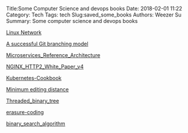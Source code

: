 Title:Some Computer Science and devops books 
Date: 2018-02-01 11:22
Category: Tech
Tags: tech
Slug:saved_some_books 
Authors: Weezer Su
Summary: Some computer science and devops books

[Linux Network](/pdfs/linuxnet.pdf)

[A successful Git branching model](http://nvie.com/posts/a-successful-git-branching-model/)

[Microservices_Reference_Architecture](/pdfs/Microservices_Reference_Architecture.pdf)

[NGINX_HTTP2_White_Paper_v4](/pdfs/NGINX_HTTP2_White_Paper_v4.pdf)

[Kubernetes-Cookbook](/pdfs/Kubernetes-Cookbook.pdf)

[Minimum editing distance](/pdfs/minimum_edit_disrance.pdf)

[Threaded_binary_tree](https://en.wikipedia.org/wiki/Threaded_binary_tree)

[erasure-coding](http://smahesh.com/blog/2012/07/01/dummies-guide-to-erasure-coding/)

[binary_search_algorithm](https://en.wikipedia.org/wiki/Binary_search_algorithm)
